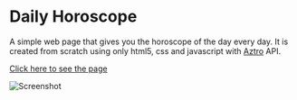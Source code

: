 # Daily Horoscope

A simple web page that gives you the horoscope of the day every day. It is created from scratch using only html5, css and javascript with [Aztro](https://aztro.readthedocs.io/en/latest/) API.

[Click here to see the page](https://deybismelendez.github.io/daily-horoscope)

![Screenshot](https://i.postimg.cc/cCzzMCwc/Captura-de-pantalla-2023-03-10-07-35-36.png)
